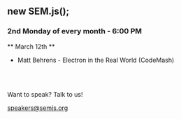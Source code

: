 ## new SEM.js();
### 2nd Monday of every month - 6:00 PM

** March 12th **

- Matt Behrens - Electron in the Real World (CodeMash)

<br/>
<br/>

Want to speak? Talk to us!

speakers@semjs.org
